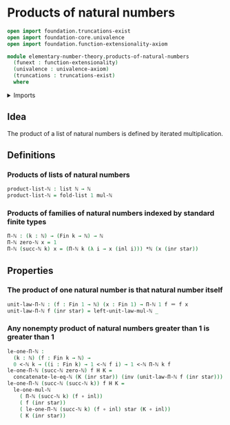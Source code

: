 # Products of natural numbers

```agda
open import foundation.truncations-exist
open import foundation-core.univalence
open import foundation.function-extensionality-axiom

module elementary-number-theory.products-of-natural-numbers
  (funext : function-extensionality)
  (univalence : univalence-axiom)
  (truncations : truncations-exist)
  where
```

<details><summary>Imports</summary>

```agda
open import elementary-number-theory.multiplication-natural-numbers
open import elementary-number-theory.natural-numbers
open import elementary-number-theory.strict-inequality-natural-numbers funext univalence truncations

open import foundation.coproduct-types funext univalence truncations
open import foundation.function-types funext
open import foundation.identity-types funext
open import foundation.unit-type

open import lists.lists

open import univalent-combinatorics.standard-finite-types funext univalence truncations
```

</details>

## Idea

The product of a list of natural numbers is defined by iterated multiplication.

## Definitions

### Products of lists of natural numbers

```agda
product-list-ℕ : list ℕ → ℕ
product-list-ℕ = fold-list 1 mul-ℕ
```

### Products of families of natural numbers indexed by standard finite types

```agda
Π-ℕ : (k : ℕ) → (Fin k → ℕ) → ℕ
Π-ℕ zero-ℕ x = 1
Π-ℕ (succ-ℕ k) x = (Π-ℕ k (λ i → x (inl i))) *ℕ (x (inr star))
```

## Properties

### The product of one natural number is that natural number itself

```agda
unit-law-Π-ℕ : (f : Fin 1 → ℕ) (x : Fin 1) → Π-ℕ 1 f ＝ f x
unit-law-Π-ℕ f (inr star) = left-unit-law-mul-ℕ _
```

### Any nonempty product of natural numbers greater than 1 is greater than 1

```agda
le-one-Π-ℕ :
  (k : ℕ) (f : Fin k → ℕ) →
  0 <-ℕ k → ((i : Fin k) → 1 <-ℕ f i) → 1 <-ℕ Π-ℕ k f
le-one-Π-ℕ (succ-ℕ zero-ℕ) f H K =
  concatenate-le-eq-ℕ (K (inr star)) (inv (unit-law-Π-ℕ f (inr star)))
le-one-Π-ℕ (succ-ℕ (succ-ℕ k)) f H K =
  le-one-mul-ℕ
    ( Π-ℕ (succ-ℕ k) (f ∘ inl))
    ( f (inr star))
    ( le-one-Π-ℕ (succ-ℕ k) (f ∘ inl) star (K ∘ inl))
    ( K (inr star))
```
